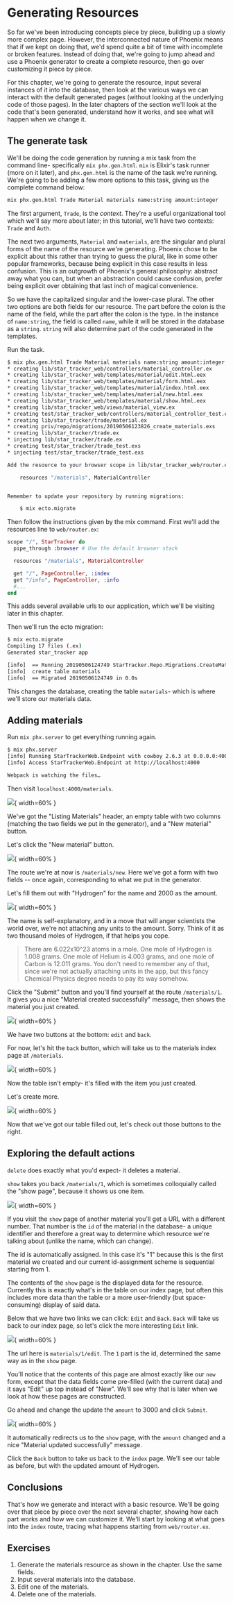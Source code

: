 # Generating Resources

So far we've been introducing concepts piece by piece, building up a slowly more complex page.  However, the interconnected nature of Phoenix means that if we kept on doing that, we'd spend quite a bit of time with incomplete or broken features.  Instead of doing that, we're going to jump ahead and use a Phoenix generator to create a complete resource, then go over customizing it piece by piece.

For this chapter, we're going to generate the resource, input several instances of it into the database, then look at the various ways we can interact with the default generated pages (without looking at the underlying code of those pages).  In the later chapters of the section we'll look at the code that's been generated, understand how it works, and see what will happen when we change it.

## The generate task

We'll be doing the code generation by running a mix task from the command line- specifically `mix phx.gen.html`.  `mix` is Elixir's task runner (more on it later), and `phx.gen.html` is the name of the task we're running.  We're going to be adding a few more options to this task, giving us the complete command below:

```bash
mix phx.gen.html Trade Material materials name:string amount:integer
```

The first argument, `Trade`, is the _context_.  They're a useful organizational tool which we'll say more about later; in this tutorial, we'll have two contexts: `Trade` and `Auth`.

The next two arguments, `Material` and `materials`, are the singular and plural forms of the name of the resource we're generating.  Phoenix chose to be explicit about this rather than trying to guess the plural, like in some other popular frameworks, because being explicit in this case results in less confusion.  This is an outgrowth of Phoenix's general philosophy: abstract away what you can, but when an abstraction could cause confusion, prefer being explicit over obtaining that last inch of magical convenience.

So we have the capitalized singular and the lower-case plural.  The other two options are both fields for our resource.  The part before the colon is the name of the field, while the part after the colon is the type.  In the instance of `name:string`, the field is called `name`, while it will be stored in the database as a `string`.  `string` will also determine part of the code generated in the templates.

Run the task.

```bash
$ mix phx.gen.html Trade Material materials name:string amount:integer
* creating lib/star_tracker_web/controllers/material_controller.ex
* creating lib/star_tracker_web/templates/material/edit.html.eex
* creating lib/star_tracker_web/templates/material/form.html.eex
* creating lib/star_tracker_web/templates/material/index.html.eex
* creating lib/star_tracker_web/templates/material/new.html.eex
* creating lib/star_tracker_web/templates/material/show.html.eex
* creating lib/star_tracker_web/views/material_view.ex
* creating test/star_tracker_web/controllers/material_controller_test.exs
* creating lib/star_tracker/trade/material.ex
* creating priv/repo/migrations/20190506123826_create_materials.exs
* creating lib/star_tracker/trade.ex
* injecting lib/star_tracker/trade.ex
* creating test/star_tracker/trade_test.exs
* injecting test/star_tracker/trade_test.exs

Add the resource to your browser scope in lib/star_tracker_web/router.ex:

    resources "/materials", MaterialController


Remember to update your repository by running migrations:

    $ mix ecto.migrate

```

Then follow the instructions given by the mix command.  First we'll add the resources line to `web/router.ex`:

```elixir
scope "/", StarTracker do
  pipe_through :browser # Use the default browser stack

  resources "/materials", MaterialController

  get "/", PageController, :index
  get "/info", PageController, :info
  #...
end
```

This adds several available urls to our application, which we'll be visiting later in this chapter.

Then we'll run the ecto migration:

```bash
$ mix ecto.migrate
Compiling 17 files (.ex)
Generated star_tracker app

[info]  == Running 20190506124749 StarTracker.Repo.Migrations.CreateMaterials.change/0 forward
[info]  create table materials
[info]  == Migrated 20190506124749 in 0.0s
```

This changes the database, creating the table `materials`- which is where we'll store our materials data.

## Adding materials

Run `mix phx.server` to get everything running again.

```bash
$ mix phx.server
[info] Running StarTrackerWeb.Endpoint with cowboy 2.6.3 at 0.0.0.0:4000 (http)
[info] Access StarTrackerWeb.Endpoint at http://localhost:4000

Webpack is watching the files…
```

Then visit `localhost:4000/materials`.

![](../images/3.1/empty-table.png){ width=60% }

We've got the "Listing Materials" header, an empty table with two columns (matching the two fields we put in the generator), and a "New material" button.

Let's click the "New material" button.

![](../images/3.1/new-material.png){ width=60% }

The route we're at now is `/materials/new`.  Here we've got a form with two fields -- once again, corresponding to what we put in the generator.

Let's fill them out with "Hydrogen" for the name and 2000 as the amount.

![](../images/3.1/filled-out-form.png){ width=60% }

The name is self-explanatory, and in a move that will anger scientists the world over, we're not attaching any units to the amount.  Sorry.  Think of it as two thousand moles of Hydrogen, if that helps you cope.

> There are 6.022x10^23 atoms in a mole.  One mole of Hydrogen is 1.008 grams.  One mole of Helium is 4.003 grams, and one mole of Carbon is 12.011 grams.  You don't need to remember any of that, since we're not actually attaching units in the app, but this fancy Chemical Physics degree needs to pay its way somehow.

Click the "Submit" button and you'll find yourself at the route `/materials/1`.  It gives you a nice "Material created successfully" message, then shows the material you just created.

![](../images/3.1/show-material-with-flash.png){ width=60% }

We have two buttons at the bottom: `edit` and `back`.

For now, let's hit the `back` button, which will take us to the materials index page at `/materials`.

![](../images/3.1/table-with-one-item.png){ width=60% }

Now the table isn't empty- it's filled with the item you just created.

Let's create more.

![](../images/3.1/filled-out-table.png){ width=60% }

Now that we've got our table filled out, let's check out those buttons to the right.

## Exploring the default actions

`delete` does exactly what you'd expect- it deletes a material.

`show` takes you back `/materials/1`, which is sometimes colloquially called the "show page", because it shows us one item.

![](../images/3.1/show-material.png){ width=60% }

If you visit the `show` page of another material you'll get a URL with a different number.  That number is the `id` of the material in the database- a unique identifier and therefore a great way to determine which resource we're talking about (unlike the name, which can change).

The id is automatically assigned.  In this case it's "1" because this is the first material we created and our current id-assignment scheme is sequential starting from 1.

The contents of the `show` page is the displayed data for the resource.  Currently this is exactly what's in the table on our index page, but often this includes more data than the table or a more user-friendly (but space-consuming) display of said data.

Below that we have two links we can click: `Edit` and `Back`.  `Back` will take us back to our index page, so let's click the more interesting `Edit` link.

![](../images/3.1/edit-material.png){ width=60% }

The url here is `materials/1/edit`.  The `1` part is the id, determined the same way as in the `show` page.

You'll notice that the contents of this page are almost exactly like our `new` form, except that the data fields come pre-filled (with the current data) and it says "Edit" up top instead of "New".  We'll see why that is later when we look at how these pages are constructed.

Go ahead and change the update the `amount` to 3000 and click `Submit`.

![](../images/3.1/updated-material.png){ width=60% }

It automatically redirects us to the `show` page, with the `amount` changed and a nice "Material updated successfully" message.

Click the `Back` button to take us back to the `index` page.  We'll see our table as before, but with the updated amount of Hydrogen.

## Conclusions

That's how we generate and interact with a basic resource.  We'll be going over that piece by piece over the next several chapter, showing how each part works and how we can customize it.  We'll start by looking at what goes into the `index` route, tracing what happens starting from `web/router.ex`.

## Exercises

1. Generate the materials resource as shown in the chapter.  Use the same fields.
2. Input several materials into the database.
3. Edit one of the materials.
4. Delete one of the materials.
